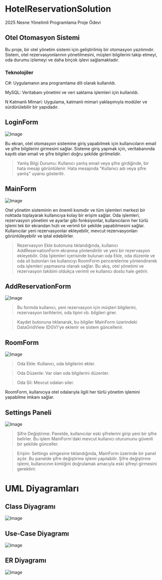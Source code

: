 # HotelReservationSolution
2025 Nesne Yönelimli Programlama Proje Ödevi



## Otel Otomasyon Sistemi
Bu proje, bir otel yönetim sistemi için geliştirilmiş bir otomasyon yazılımıdır. Sistem, otel rezervasyonlarının yönetilmesini, müşteri bilgilerini takip etmeyi, oda durumu izlemeyi ve daha birçok işlevi sağlamaktadır.


### Teknolojiler
C#: Uygulamanın ana programlama dili olarak kullanıldı.

MySQL: Veritabanı yönetimi ve veri saklama işlemleri için kullanıldı.

N Katmanlı Mimari: Uygulama, katmanlı mimari yaklaşımıyla modüler ve sürdürülebilir bir yapıdadır.





## LoginForm

![Image](https://github.com/user-attachments/assets/ee300ada-fbda-4163-9e4b-fee5951cab16)

Bu ekran, otel otomasyon sistemine giriş yapabilmek için kullanıcıların email ve şifre bilgilerini girmesini sağlar. Sisteme giriş yapmak için, veritabanında kayıtlı olan email ve şifre bilgileri doğru şekilde girilmelidir.

>Yanlış Bilgi Durumu: Kullanıcı yanlış email veya şifre girdiğinde, bir hata mesajı görüntülenir. Hata mesajında "Kullanıcı adı veya şifre yanlış" uyarısı gösterilir.



## MainForm

![Image](https://github.com/user-attachments/assets/4f2aebb1-e1cb-44d8-b500-86a321e5865a)

Otel yönetim sisteminin en önemli kısmıdır ve tüm işlemleri merkezi bir noktada toplayarak kullanıcıya kolay bir erişim sağlar. Oda işlemleri, rezervasyon yönetimi ve ayarlar gibi fonksiyonlar, kullanıcıların her türlü işlemi tek bir ekrandan hızlı ve verimli bir şekilde yapabilmesini sağlar. Kullanıcılar yeni rezervasyonlar ekleyebilir, mevcut rezervasyonları görüntüleyebilir ve iptal edebilirler. 
>Rezervasyon Ekle butonuna tıklandığında, kullanıcı AddReservationForm ekranına yönlendirilir ve yeni bir rezervasyon ekleyebilir. Oda İşlemleri içerisinde bulunan oda Ekle, oda düzenle ve oda sil butonları ise kullanıcıyı RoomForm pencerelerine yönlendirerek oda işlemleri yapmasına olanak sağlar. Bu akış, otel yönetimi ve rezervasyon takibini oldukça verimli ve kullanıcı dostu hale getirir.




## AddReservationForm

![Image](https://github.com/user-attachments/assets/1cc584f7-e784-4a57-9bf4-c02edf3bf939)

>Bu formda kullanıcı, yeni rezervasyon için müşteri bilgilerini, rezervasyon tarihlerini, oda tipini vb. bilgileri girer.

>Kaydet butonuna tıklanarak, bu bilgiler MainForm üzerindeki DataGridView (DGV)'ye eklenir ve sistem güncellenir.



## RoomForm

![Image](https://github.com/user-attachments/assets/83b24b0f-6a77-4b8f-8739-3d0c5de60fbf)

>Oda Ekle: Kullanıcı, oda bilgilerini ekler.

>Oda Düzenle: Var olan oda bilgilerini düzenler.

>Oda Sil: Mevcut odaları siler.

RoomForm, kullanıcıya otel odalarıyla ilgili her türlü yönetim işlemini yapabilme imkanı sağlar.




## Settings Paneli

![Image](https://github.com/user-attachments/assets/c7bd2714-59c5-49bd-88dc-01dde07d62a8)

>Şifre Değiştirme: Panelde, kullanıcılar eski şifrelerini girip yeni bir şifre belirler. Bu işlem MainForm'daki mevcut kullanıcı oturumunu güvenli bir şekilde günceller.


>Erişim: Settings simgesine tıklandığında, MainForm üzerinde bir panel açılır. Bu panelde şifre değiştirme işlemi yapılabilir. Şifre değiştirme işlemi, kullanıcının kimliğini doğrulamak amacıyla eski şifreyi girmesini gerektirir.



# UML Diyagramları

## Class Diyagramı

![Image](https://github.com/user-attachments/assets/970ff3bb-fbca-4103-b655-2a5d303f4659)









## Use-Case Diyagramı

![Image](https://github.com/user-attachments/assets/e37b01fe-54c5-479d-8d59-0e44908a99bc)







## ER Diyagramı

![Image](https://github.com/user-attachments/assets/c873fcdb-e7c3-49b4-9314-ed456c1b0877)


